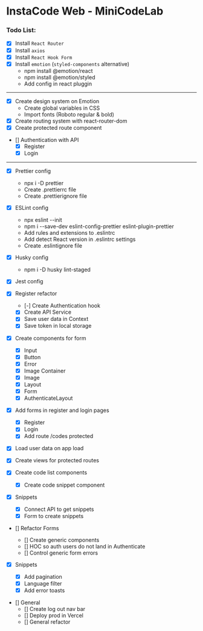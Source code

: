 # InstaCode Web - MiniCodeLab

### Todo List:

- [x] Install `React Router`
- [x] Install `axios`
- [x] Install `React Hook Form`
- [x] Install `emotion` (`styled-components` alternative)
  - npm install @emotion/react
  - npm install @emotion/styled
  - Add config in react pluggin

---

- [x] Create design system on Emotion
  - Create global variables in CSS
  - Import fonts (Roboto regular & bold)
- [x] Create routing system with react-router-dom
- [x] Create protected route component
- [] Authentication with API
  - [x] Register
  - [x] Login

---

- [x] Prettier config
  - npx i -D prettier
  - Create .prettierrc file
  - Create .prettierignore file
- [x] ESLint config
  - npx eslint --init
  - npm i --save-dev eslint-config-prettier eslint-plugin-prettier
  - Add rules and extensions to .eslintrc
  - Add detect React version in .eslintrc settings
  - Create .eslintignore file
- [x] Husky config
  - npm i -D husky lint-staged
- [x] Jest config

- [x] Register refactor

  - [-] Create Authentication hook
  - [x] Create API Service
  - [x] Save user data in Context
  - [x] Save token in local storage

- [x] Create components for form

  - [x] Input
  - [x] Button
  - [x] Error
  - [x] Image Container
  - [x] Image
  - [x] Layout
  - [x] Form
  - [x] AuthenticateLayout

- [x] Add forms in register and login pages

  - [x] Register
  - [x] Login
  - [x] Add route /codes protected

- [x] Load user data on app load
- [x] Create views for protected routes
- [x] Create code list components

  - [x] Create code snippet component

- [x] Snippets

  - [x] Connect API to get snippets
  - [x] Form to create snippets

- [] Refactor Forms

  - [] Create generic components
  - [] HOC so auth users do not land in Authenticate
  - [] Control generic form errors

- [x] Snippets

  - [x] Add pagination
  - [x] Language filter
  - [x] Add error toasts

- [] General
  - [] Create log out nav bar
  - [] Deploy prod in Vercel
  - [] General refactor
